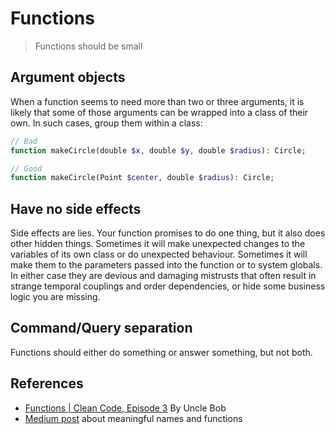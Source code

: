 
# Functions

> Functions should be small

## Argument objects

When a function seems to need more than two or three arguments, it is likely that some of those arguments can be wrapped into a class of their own. In such cases, group them within a class:

```php
// Bad
function makeCircle(double $x, double $y, double $radius): Circle;

// Good
function makeCircle(Point $center, double $radius): Circle;
```

## Have no side effects

Side effects are lies. Your function promises to do one thing, but it also does other hidden things. Sometimes it will make unexpected changes to the variables of its own class or do unexpected behaviour. Sometimes it will make them to the parameters passed into the function or to system globals. In either case they are devious and damaging mistrusts that often result in strange temporal couplings and order dependencies, or hide some business logic you are missing.

## Command/Query separation

Functions should either do something or answer something, but not both.

## References

* [Functions | Clean Code, Episode 3](https://cleancoders.com/episode/clean-code-episode-3/show) By Uncle Bob 
* [Medium post](https://medium.com/coding-skills/clean-code-101-meaningful-names-and-functions-bf450456d90c) about meaningful names and functions
